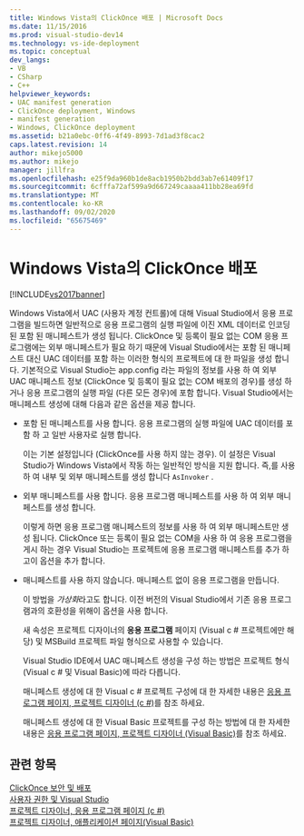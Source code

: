 ```yaml
---
title: Windows Vista의 ClickOnce 배포 | Microsoft Docs
ms.date: 11/15/2016
ms.prod: visual-studio-dev14
ms.technology: vs-ide-deployment
ms.topic: conceptual
dev_langs:
- VB
- CSharp
- C++
helpviewer_keywords:
- UAC manifest generation
- ClickOnce deployment, Windows
- manifest generation
- Windows, ClickOnce deployment
ms.assetid: b21a0ebc-0ff6-4f49-8993-7d1ad3f8cac2
caps.latest.revision: 14
author: mikejo5000
ms.author: mikejo
manager: jillfra
ms.openlocfilehash: e25f9da960b1de8acb1950b2bdd3ab7e61409f17
ms.sourcegitcommit: 6cfffa72af599a9d667249caaaa411bb28ea69fd
ms.translationtype: MT
ms.contentlocale: ko-KR
ms.lasthandoff: 09/02/2020
ms.locfileid: "65675469"
---
```

# <a name="clickonce-deployment-on-windows-vista"></a>Windows Vista의 ClickOnce 배포
[!INCLUDE[vs2017banner](../includes/vs2017banner.md)]

Windows Vista에서 UAC (사용자 계정 컨트롤)에 대해 Visual Studio에서 응용 프로그램을 빌드하면 일반적으로 응용 프로그램의 실행 파일에 이진 XML 데이터로 인코딩된 포함 된 매니페스트가 생성 됩니다. ClickOnce 및 등록이 필요 없는 COM 응용 프로그램에는 외부 매니페스트가 필요 하기 때문에 Visual Studio에서는 포함 된 매니페스트 대신 UAC 데이터를 포함 하는 이러한 형식의 프로젝트에 대 한 파일을 생성 합니다. 기본적으로 Visual Studio는 app.config 라는 파일의 정보를 사용 하 여 외부 UAC 매니페스트 정보 (ClickOnce 및 등록이 필요 없는 COM 배포의 경우)를 생성 하거나 응용 프로그램의 실행 파일 (다른 모든 경우)에 포함 합니다. Visual Studio에서는 매니페스트 생성에 대해 다음과 같은 옵션을 제공 합니다.  
  
- 포함 된 매니페스트를 사용 합니다. 응용 프로그램의 실행 파일에 UAC 데이터를 포함 하 고 일반 사용자로 실행 합니다.  
  
   이는 기본 설정입니다 (ClickOnce를 사용 하지 않는 경우). 이 설정은 Visual Studio가 Windows Vista에서 작동 하는 일반적인 방식을 지원 합니다. 즉,를 사용 하 여 내부 및 외부 매니페스트를 생성 합니다 `AsInvoker` .  
  
- 외부 매니페스트를 사용 합니다. 응용 프로그램 매니페스트를 사용 하 여 외부 매니페스트를 생성 합니다.  
  
   이렇게 하면 응용 프로그램 매니페스트의 정보를 사용 하 여 외부 매니페스트만 생성 됩니다. ClickOnce 또는 등록이 필요 없는 COM을 사용 하 여 응용 프로그램을 게시 하는 경우 Visual Studio는 프로젝트에 응용 프로그램 매니페스트를 추가 하 고이 옵션을 추가 합니다.  
  
- 매니페스트를 사용 하지 않습니다. 매니페스트 없이 응용 프로그램을 만듭니다.  
  
   이 방법을 *가상화*라고도 합니다. 이전 버전의 Visual Studio에서 기존 응용 프로그램과의 호환성을 위해이 옵션을 사용 합니다.  
  
  새 속성은 프로젝트 디자이너의 **응용 프로그램** 페이지 (Visual c # 프로젝트에만 해당) 및 MSBuild 프로젝트 파일 형식으로 사용할 수 있습니다.  
  
  Visual Studio IDE에서 UAC 매니페스트 생성을 구성 하는 방법은 프로젝트 형식 (Visual c # 및 Visual Basic)에 따라 다릅니다.  
  
  매니페스트 생성에 대 한 Visual c # 프로젝트 구성에 대 한 자세한 내용은 [응용 프로그램 페이지, 프로젝트 디자이너 (c #)](../ide/reference/application-page-project-designer-csharp.md)를 참조 하세요.  
  
  매니페스트 생성에 대 한 Visual Basic 프로젝트를 구성 하는 방법에 대 한 자세한 내용은 [응용 프로그램 페이지, 프로젝트 디자이너 (Visual Basic)](../ide/reference/application-page-project-designer-visual-basic.md)를 참조 하세요.  
  
## <a name="see-also"></a>관련 항목  
 [ClickOnce 보안 및 배포](../deployment/clickonce-security-and-deployment.md)   
 [사용자 권한 및 Visual Studio](https://msdn.microsoft.com/d5c55084-1e7b-4b61-b478-137db01c0fc0)   
 [프로젝트 디자이너, 응용 프로그램 페이지 (c #)](../ide/reference/application-page-project-designer-csharp.md)   
 [프로젝트 디자이너, 애플리케이션 페이지(Visual Basic)](../ide/reference/application-page-project-designer-visual-basic.md)
